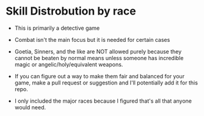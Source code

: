 # Skill Distrobution by race

- This is primarily a detective game
- Combat isn't the main focus but it is needed for certain cases

- Goetia, Sinners, and the like are NOT allowed purely because
  they cannot be beaten by normal means unless someone has
  incredible magic or angelic/holy/equivalent weapons.

- If you can figure out a way to make them fair and balanced for
  your game, make a pull request or suggestion and I'll potentially
  add it for this repo.

- I only included the major races because I figured that's all
  that anyone would need.

